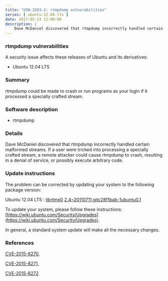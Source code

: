 ```yaml
---
title: "USN-3283-2: rtmpdump vulnerabilities"
series: [ ubuntu-12.04-lts ]
date: 2017-05-23 12:00:00
description: |
    Dave McDaniel discovered that rtmpdump incorrectly handled certain malformed streams. If a user were tricked into processing a specially crafted stream, a remote attacker could cause rtmpdump to crash, resulting in a denial of service, or possibly execute arbitrary code. 
--- 
```

 
### rtmpdump vulnerabilities

A security issue affects these releases of Ubuntu and its derivatives:

* Ubuntu 12.04 LTS

### Summary

rtmpdump could be made to crash or run programs as your login if it processed a specially crafted stream.

### Software description

* rtmpdump 

### Details

Dave McDaniel discovered that rtmpdump incorrectly handled certain malformed streams. If a user were tricked into processing a specially crafted stream, a remote attacker could cause rtmpdump to crash, resulting in a denial of service, or possibly execute arbitrary code. 

### Update instructions

The problem can be corrected by updating your system to the following package version:

Ubuntu 12.04 LTS
 : [librtmp0](https://launchpad.net/ubuntu/+source/rtmpdump) <span> [2.4~20110711.gitc28f1bab-1ubuntu0.1](https://launchpad.net/ubuntu/+source/rtmpdump/2.4~20110711.gitc28f1bab-1ubuntu0.1) </span> 

To update your system, please follow these instructions: [https://wiki.ubuntu.com/Security/Upgrades](https://wiki.ubuntu.com/Security/Upgrades).

In general, a standard system update will make all the necessary changes. 

### References

 [CVE-2015-8270](http://people.ubuntu.com/~ubuntu-security/cve/CVE-2015-8270), 

 [CVE-2015-8271](http://people.ubuntu.com/~ubuntu-security/cve/CVE-2015-8271), 

 [CVE-2015-8272](http://people.ubuntu.com/~ubuntu-security/cve/CVE-2015-8272)
 
